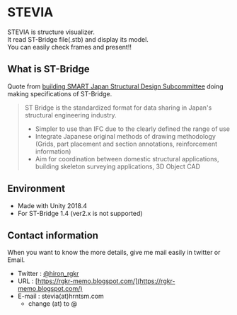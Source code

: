 # STEVIA

STEVIA is structure visualizer.  
It read ST-Bridge file(.stb) and display its model.  
You can easily check frames and present!!

## What is ST-Bridge

Quote from [building SMART Japan Structural Design Subcommittee](https://en.building-smart.or.jp/meeting/buildall/structural-design/) doing making specifications of ST-Bridge.

> ST Bridge is the standardized format for data sharing in Japan's structural engineering industry.
> + Simpler to use than IFC due to the clearly defined the range of use
> + Integrate Japanese original methods of drawing methodology (Grids, part placement and section annotations, reinforcement information)
> + Aim for coordination between domestic structural applications, building skeleton surveying applications, 3D Object CAD

## Environment

+ Made with Unity 2018.4
+ For ST-Bridge 1.4 (ver2.x is not supported)

## Contact information

When you want to know the more details, give me mail easily in twitter or Email.

+ Twitter : [@hiron_rgkr](https://twitter.com/hiron_rgkr)
+ URL : [https://rgkr-memo.blogspot.com/](https://rgkr-memo.blogspot.com/)
+ E-mail : stevia(at)hrntsm.com 
  + change (at) to @
